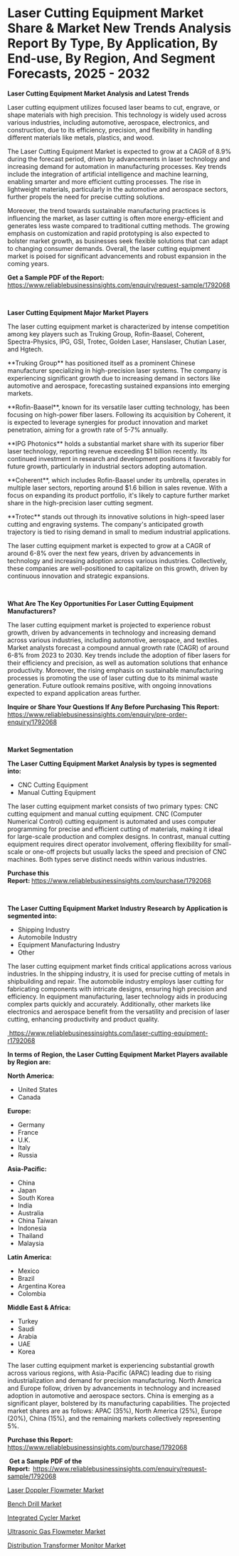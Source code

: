 <p><h1>Laser Cutting Equipment Market Share & Market New Trends Analysis Report By Type, By Application, By End-use, By Region, And Segment Forecasts, 2025 - 2032</h1></p><p><strong>Laser Cutting Equipment Market Analysis and Latest Trends</strong></p>
<p><p>Laser cutting equipment utilizes focused laser beams to cut, engrave, or shape materials with high precision. This technology is widely used across various industries, including automotive, aerospace, electronics, and construction, due to its efficiency, precision, and flexibility in handling different materials like metals, plastics, and wood.</p><p>The Laser Cutting Equipment Market is expected to grow at a CAGR of 8.9% during the forecast period, driven by advancements in laser technology and increasing demand for automation in manufacturing processes. Key trends include the integration of artificial intelligence and machine learning, enabling smarter and more efficient cutting processes. The rise in lightweight materials, particularly in the automotive and aerospace sectors, further propels the need for precise cutting solutions.</p><p>Moreover, the trend towards sustainable manufacturing practices is influencing the market, as laser cutting is often more energy-efficient and generates less waste compared to traditional cutting methods. The growing emphasis on customization and rapid prototyping is also expected to bolster market growth, as businesses seek flexible solutions that can adapt to changing consumer demands. Overall, the laser cutting equipment market is poised for significant advancements and robust expansion in the coming years.</p></p>
<p><strong>Get a Sample PDF of the Report:&nbsp;</strong> <a href="https://www.reliablebusinessinsights.com/enquiry/request-sample/1792068?utm_campaign=101&utm_medium=2&utm_source=Github&utm_content=ia&utm_term=10042025&utm_id=laser-cutting-equipment">https://www.reliablebusinessinsights.com/enquiry/request-sample/1792068</a></p>
<p>&nbsp;</p>
<p><strong>Laser Cutting Equipment Major Market Players</strong></p>
<p><p>The laser cutting equipment market is characterized by intense competition among key players such as Truking Group, Rofin-Baasel, Coherent, Spectra-Physics, IPG, GSI, Trotec, Golden Laser, Hanslaser, Chutian Laser, and Hgtech. </p><p>**Truking Group** has positioned itself as a prominent Chinese manufacturer specializing in high-precision laser systems. The company is experiencing significant growth due to increasing demand in sectors like automotive and aerospace, forecasting sustained expansions into emerging markets. </p><p>**Rofin-Baasel**, known for its versatile laser cutting technology, has been focusing on high-power fiber lasers. Following its acquisition by Coherent, it is expected to leverage synergies for product innovation and market penetration, aiming for a growth rate of 5-7% annually.</p><p>**IPG Photonics** holds a substantial market share with its superior fiber laser technology, reporting revenue exceeding $1 billion recently. Its continued investment in research and development positions it favorably for future growth, particularly in industrial sectors adopting automation.</p><p>**Coherent**, which includes Rofin-Baasel under its umbrella, operates in multiple laser sectors, reporting around $1.6 billion in sales revenue. With a focus on expanding its product portfolio, it's likely to capture further market share in the high-precision laser cutting segment.</p><p>**Trotec** stands out through its innovative solutions in high-speed laser cutting and engraving systems. The company's anticipated growth trajectory is tied to rising demand in small to medium industrial applications.</p><p>The laser cutting equipment market is expected to grow at a CAGR of around 6-8% over the next few years, driven by advancements in technology and increasing adoption across various industries. Collectively, these companies are well-positioned to capitalize on this growth, driven by continuous innovation and strategic expansions.</p></p>
<p>&nbsp;</p>
<p><strong>What Are The Key Opportunities For Laser Cutting Equipment Manufacturers?</strong></p>
<p><p>The laser cutting equipment market is projected to experience robust growth, driven by advancements in technology and increasing demand across various industries, including automotive, aerospace, and textiles. Market analysts forecast a compound annual growth rate (CAGR) of around 6-8% from 2023 to 2030. Key trends include the adoption of fiber lasers for their efficiency and precision, as well as automation solutions that enhance productivity. Moreover, the rising emphasis on sustainable manufacturing processes is promoting the use of laser cutting due to its minimal waste generation. Future outlook remains positive, with ongoing innovations expected to expand application areas further.</p></p>
<p><strong>Inquire or Share Your Questions If Any Before Purchasing This Report:</strong> <a href="https://www.reliablebusinessinsights.com/enquiry/pre-order-enquiry/1792068?utm_campaign=101&utm_medium=2&utm_source=Github&utm_content=ia&utm_term=10042025&utm_id=laser-cutting-equipment">https://www.reliablebusinessinsights.com/enquiry/pre-order-enquiry/1792068</a></p>
<p>&nbsp;</p>
<p><strong>Market Segmentation</strong></p>
<p><strong>The Laser Cutting Equipment Market Analysis by types is segmented into:</strong></p>
<p><ul><li>CNC Cutting Equipment</li><li>Manual Cutting Equipment</li></ul></p>
<p><p>The laser cutting equipment market consists of two primary types: CNC cutting equipment and manual cutting equipment. CNC (Computer Numerical Control) cutting equipment is automated and uses computer programming for precise and efficient cutting of materials, making it ideal for large-scale production and complex designs. In contrast, manual cutting equipment requires direct operator involvement, offering flexibility for small-scale or one-off projects but usually lacks the speed and precision of CNC machines. Both types serve distinct needs within various industries.</p></p>
<p><strong>Purchase this Report:&nbsp;</strong><a href="https://www.reliablebusinessinsights.com/purchase/1792068?utm_campaign=101&utm_medium=2&utm_source=Github&utm_content=ia&utm_term=10042025&utm_id=laser-cutting-equipment">https://www.reliablebusinessinsights.com/purchase/1792068</a></p>
<p>&nbsp;</p>
<p><strong>The Laser Cutting Equipment Market Industry Research by Application is segmented into:</strong></p>
<p><ul><li>Shipping Industry</li><li>Automobile Industry</li><li>Equipment Manufacturing Industry</li><li>Other</li></ul></p>
<p><p>The laser cutting equipment market finds critical applications across various industries. In the shipping industry, it is used for precise cutting of metals in shipbuilding and repair. The automobile industry employs laser cutting for fabricating components with intricate designs, ensuring high precision and efficiency. In equipment manufacturing, laser technology aids in producing complex parts quickly and accurately. Additionally, other markets like electronics and aerospace benefit from the versatility and precision of laser cutting, enhancing productivity and product quality.</p></p>
<p><a href="https://www.reliablebusinessinsights.com/laser-cutting-equipment-r1792068?utm_campaign=101&utm_medium=2&utm_source=Github&utm_content=ia&utm_term=10042025&utm_id=laser-cutting-equipment">&nbsp;https://www.reliablebusinessinsights.com/laser-cutting-equipment-r1792068</a></p>
<p><strong>In terms of Region, the Laser Cutting Equipment Market Players available by Region are:</strong></p>
<p>
    <p> <strong> North America: </strong>
        <ul>
            <li>United States</li>
            <li>Canada</li>
        </ul>
        </p> 
    <p> <strong> Europe: </strong>
        <ul>
            <li>Germany</li>
            <li>France</li>
            <li>U.K.</li>
            <li>Italy</li>
            <li>Russia</li>
        </ul>
        </p> 
    <p> <strong> Asia-Pacific: </strong>
        <ul>
            <li>China</li>
            <li>Japan</li>
            <li>South Korea</li>
            <li>India</li>
            <li>Australia</li>
            <li>China Taiwan</li>
            <li>Indonesia</li>
            <li>Thailand</li>
            <li>Malaysia</li>
        </ul>
        </p> 
    <p> <strong> Latin America: </strong>
        <ul>
            <li>Mexico</li>
            <li>Brazil</li>
            <li>Argentina Korea</li>
            <li>Colombia</li>
        </ul>
        </p> 
    <p> <strong> Middle East & Africa: </strong>
        <ul>
            <li>Turkey</li>
            <li>Saudi</li>
            <li>Arabia</li>
            <li>UAE</li>
            <li>Korea</li>
        </ul>
    </p>
    </p>
<p><p>The laser cutting equipment market is experiencing substantial growth across various regions, with Asia-Pacific (APAC) leading due to rising industrialization and demand for precision manufacturing. North America and Europe follow, driven by advancements in technology and increased adoption in automotive and aerospace sectors. China is emerging as a significant player, bolstered by its manufacturing capabilities. The projected market shares are as follows: APAC (35%), North America (25%), Europe (20%), China (15%), and the remaining markets collectively representing 5%.</p></p>
<p><strong>Purchase this Report: </strong><a href="https://www.reliablebusinessinsights.com/purchase/1792068?utm_campaign=101&utm_medium=2&utm_source=Github&utm_content=ia&utm_term=10042025&utm_id=laser-cutting-equipment">https://www.reliablebusinessinsights.com/purchase/1792068</a></p>
<p>&nbsp;<strong>Get a Sample PDF of the Report:&nbsp;&nbsp;</strong><a href="https://www.reliablebusinessinsights.com/enquiry/request-sample/1792068?utm_campaign=101&utm_medium=2&utm_source=Github&utm_content=ia&utm_term=10042025&utm_id=laser-cutting-equipment">https://www.reliablebusinessinsights.com/enquiry/request-sample/1792068</a></p>
<p><strong></strong></p>
<p><p><a href="https://github.com/storcweithzg/Market-Research-Report-List-1/blob/main/laser-doppler-flowmeter-market.md?utm_campaign=101&utm_medium=2&utm_source=Github&utm_content=ia&utm_term=10042025&utm_id=laser-cutting-equipment">Laser Doppler Flowmeter Market</a></p><p><a href="https://github.com/lynlynyusay/Market-Research-Report-List-1/blob/main/bench-drill-market.md?utm_campaign=101&utm_medium=2&utm_source=Github&utm_content=ia&utm_term=10042025&utm_id=laser-cutting-equipment">Bench Drill Market</a></p><p><a href="https://github.com/azorrotutus/Market-Research-Report-List-1/blob/main/integrated-cycler-market.md?utm_campaign=101&utm_medium=2&utm_source=Github&utm_content=ia&utm_term=10042025&utm_id=laser-cutting-equipment">Integrated Cycler Market</a></p><p><a href="https://github.com/balapopepi/Market-Research-Report-List-1/blob/main/ultrasonic-gas-flowmeter-market.md?utm_campaign=101&utm_medium=2&utm_source=Github&utm_content=ia&utm_term=10042025&utm_id=laser-cutting-equipment">Ultrasonic Gas Flowmeter Market</a></p><p><a href="https://github.com/spoorsusama/Market-Research-Report-List-1/blob/main/distribution-transformer-monitor-market.md?utm_campaign=101&utm_medium=2&utm_source=Github&utm_content=ia&utm_term=10042025&utm_id=laser-cutting-equipment">Distribution Transformer Monitor Market</a></p></p>